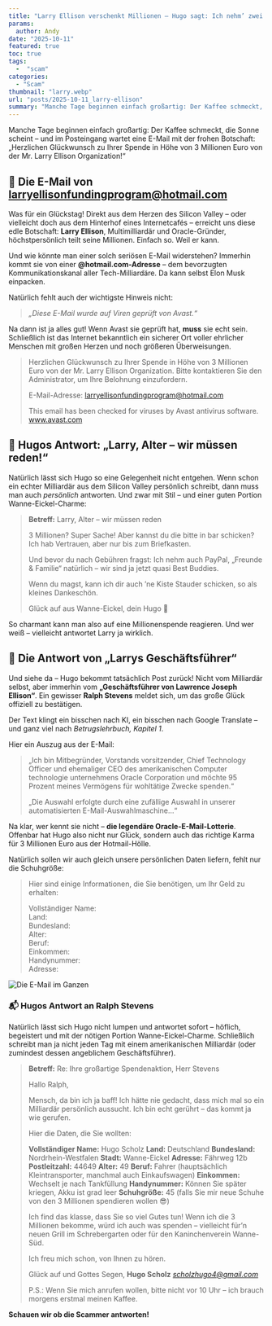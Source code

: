 ```yaml
---
title: "Larry Ellison verschenkt Millionen – Hugo sagt: Ich nehm’ zwei! 🕵️‍♂️"
params:
  author: Andy
date: "2025-10-11"
featured: true
toc: true
tags:
  -  "scam"
categories:
  - "Scam"
thumbnail: "larry.webp"
url: "posts/2025-10-11_larry-ellison"
summary: "Manche Tage beginnen einfach großartig: Der Kaffee schmeckt, die Sonne scheint – und im Posteingang wartet eine E-Mail mit der frohen Botschaft."
---
```


Manche Tage beginnen einfach großartig: Der Kaffee schmeckt, die Sonne scheint – und im Posteingang wartet eine E-Mail mit der frohen Botschaft:
„Herzlichen Glückwunsch zu Ihrer Spende in Höhe von 3 Millionen Euro von der Mr. Larry Ellison Organization!“

## 💬 Die E-Mail von larryellisonfundingprogram@hotmail.com

Was für ein Glückstag! Direkt aus dem Herzen des Silicon Valley – oder vielleicht doch aus dem Hinterhof eines Internetcafés – erreicht uns diese edle Botschaft:
**Larry Ellison**, Multimilliardär und Oracle-Gründer, höchstpersönlich teilt seine Millionen. Einfach so. Weil er kann.

Und wie könnte man einer solch seriösen E-Mail widerstehen? Immerhin kommt sie von einer **@hotmail.com-Adresse** – dem bevorzugten Kommunikationskanal aller Tech-Milliardäre. Da kann selbst Elon Musk einpacken.

Natürlich fehlt auch der wichtigste Hinweis nicht:

> *„Diese E-Mail wurde auf Viren geprüft von Avast.“*

Na dann ist ja alles gut! Wenn Avast sie geprüft hat, **muss** sie echt sein. Schließlich ist das Internet bekanntlich ein sicherer Ort voller ehrlicher Menschen mit großen Herzen und noch größeren Überweisungen.

> Herzlichen Glückwunsch zu Ihrer Spende in Höhe von 3 Millionen Euro von der Mr. Larry Ellison Organization. Bitte kontaktieren Sie den Administrator, um Ihre Belohnung einzufordern.  
>   
> E-Mail-Adresse: larryellisonfundingprogram@hotmail.com  
>   
> This email has been checked for viruses by Avast antivirus software.  
> www.avast.com  


## 🍺 Hugos Antwort: „Larry, Alter – wir müssen reden!“

Natürlich lässt sich Hugo so eine Gelegenheit nicht entgehen.
Wenn schon ein echter Milliardär aus dem Silicon Valley persönlich schreibt, dann muss man auch *persönlich* antworten. Und zwar mit Stil – und einer guten Portion Wanne-Eickel-Charme:

> **Betreff:** Larry, Alter – wir müssen reden
>
> 3 Millionen? Super Sache!
> Aber kannst du die bitte in bar schicken? Ich hab Vertrauen, aber nur bis zum Briefkasten.
>
> Und bevor du nach Gebühren fragst: Ich nehm auch PayPal, „Freunde & Familie“ natürlich – wir sind ja jetzt quasi Best Buddies.
>
>
> Wenn du magst, kann ich dir auch ’ne Kiste Stauder schicken, so als kleines Dankeschön.
>
> Glück auf aus Wanne-Eickel,
> dein Hugo 💸

So charmant kann man also auf eine Millionenspende reagieren.
Und wer weiß – vielleicht antwortet Larry ja wirklich.


## 🧾 Die Antwort von „Larrys Geschäftsführer“

Und siehe da – Hugo bekommt tatsächlich Post zurück!
Nicht vom Milliardär selbst, aber immerhin vom **„Geschäftsführer von Lawrence Joseph Ellison“**. Ein gewisser **Ralph Stevens** meldet sich, um das große Glück offiziell zu bestätigen.

Der Text klingt ein bisschen nach KI, ein bisschen nach Google Translate – und ganz viel nach *Betrugslehrbuch, Kapitel 1*.

Hier ein Auszug aus der E-Mail:

> „Ich bin Mitbegründer, Vorstands vorsitzender, Chief Technology Officer und ehemaliger CEO des amerikanischen Computer technologie unternehmens Oracle Corporation und möchte 95 Prozent meines Vermögens für wohltätige Zwecke spenden.“
>
> „Die Auswahl erfolgte durch eine zufällige Auswahl in unserer automatisierten E-Mail-Auswahlmaschine…“

Na klar, wer kennt sie nicht – **die legendäre Oracle-E-Mail-Lotterie**.
Offenbar hat Hugo also nicht nur Glück, sondern auch das richtige Karma für 3 Millionen Euro aus der Hotmail-Hölle.

Natürlich sollen wir auch gleich unsere persönlichen Daten liefern, fehlt nur die Schuhgröße:

> Hier sind einige Informationen, die Sie benötigen, um Ihr Geld zu erhalten:  
>   
> Vollständiger Name:  
> Land:  
> Bundesland:  
> Alter:  
> Beruf:  
> Einkommen:  
> Handynummer:  
> Adresse:  

![Die E-Mail im Ganzen](/posts/2025-10-11_larry-ellison/mail.webp)


### 📬 Hugos Antwort an Ralph Stevens

Natürlich lässt sich Hugo nicht lumpen und antwortet sofort – höflich, begeistert und mit der nötigen Portion Wanne-Eickel-Charme. Schließlich schreibt man ja nicht jeden Tag mit einem amerikanischen Milliardär (oder zumindest dessen angeblichem Geschäftsführer).

> **Betreff:** Re: Ihre großartige Spendenaktion, Herr Stevens
>
> Hallo Ralph,
>
> Mensch, da bin ich ja baff! Ich hätte nie gedacht, dass mich mal so ein Milliardär persönlich aussucht. Ich bin echt gerührt – das kommt ja wie gerufen.
>
> Hier die Daten, die Sie wollten:
>
> **Vollständiger Name:** Hugo Scholz
> **Land:** Deutschland
> **Bundesland:** Nordrhein-Westfalen
> **Stadt:** Wanne-Eickel
> **Adresse:** Fährweg 12b
> **Postleitzahl:** 44649
> **Alter:** 49
> **Beruf:** Fahrer (hauptsächlich Kleintransporter, manchmal auch Einkaufswagen)
> **Einkommen:** Wechselt je nach Tankfüllung
> **Handynummer:** Können Sie später kriegen, Akku ist grad leer
> **Schuhgröße:** 45 (falls Sie mir neue Schuhe von den 3 Millionen spendieren wollen 😎)
>
> Ich find das klasse, dass Sie so viel Gutes tun! Wenn ich die 3 Millionen bekomme, würd ich auch was spenden – vielleicht für’n neuen Grill im Schrebergarten oder für den Kaninchenverein Wanne-Süd.
>
> Ich freu mich schon, von Ihnen zu hören.
>
> Glück auf und Gottes Segen,
> **Hugo Scholz**
> *[scholzhugo4@gmail.com](mailto:scholzhugo4@gmail.com)*
>
> P.S.: Wenn Sie mich anrufen wollen, bitte nicht vor 10 Uhr – ich brauch morgens erstmal meinen Kaffee.

**Schauen wir ob die Scammer antworten!**